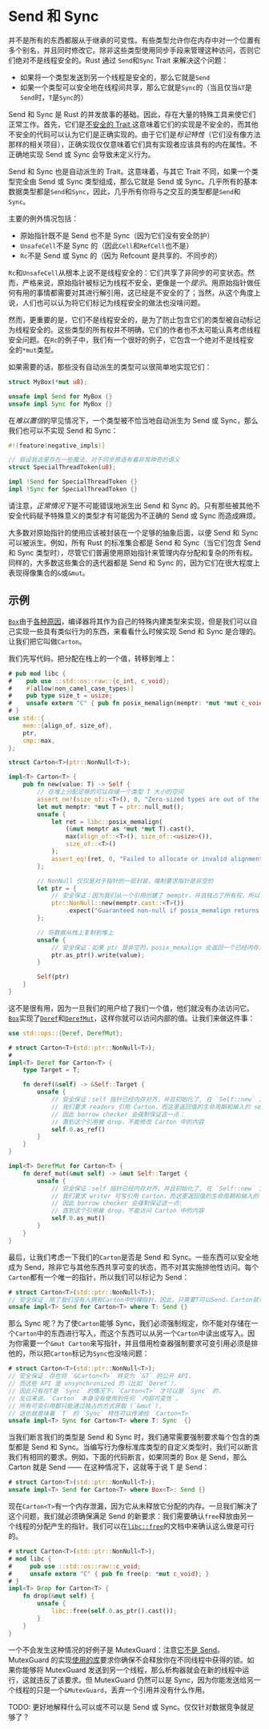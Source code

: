 # Send 和 Sync

并不是所有的东西都服从于继承的可变性。有些类型允许你在内存中对一个位置有多个别名，并且同时修改它。除非这些类型使用同步手段来管理这种访问，否则它们绝对不是线程安全的。Rust 通过 `Send`和`Sync` Trait 来解决这个问题：

- 如果将一个类型发送到另一个线程是安全的，那么它就是`Send`
- 如果一个类型可以安全地在线程间共享，那么它就是`Sync`的（当且仅当`&T`是`Send`时，`T`是`Sync`的）

Send 和 Sync 是 Rust 的并发故事的基础。因此，存在大量的特殊工具来使它们正常工作。首先，它们是[不安全的 Trait][unsafe traits],这意味着它们的实现是不安全的，而其他不安全的代码可以认为它们是正确实现的。由于它们是*标记特性*（它们没有像方法那样的相关项目），正确实现仅仅意味着它们具有实现者应该具有的内在属性。不正确地实现 Send 或 Sync 会导致未定义行为。

Send 和 Sync 也是自动派生的 Trait。这意味着，与其它 Trait 不同，如果一个类型完全由 Send 或 Sync 类型组成，那么它就是 Send 或 Sync。几乎所有的基本数据类型都是`Send`和`Sync`，因此，几乎所有你将与之交互的类型都是`Send`和`Sync`。

主要的例外情况包括：

- 原始指针既不是 Send 也不是 Sync（因为它们没有安全防护）
- `UnsafeCell`不是 Sync 的（因此`Cell`和`RefCell`也不是）
- `Rc`不是 Send 或 Sync 的（因为 Refcount 是共享的、不同步的）

`Rc`和`UnsafeCell`从根本上说不是线程安全的：它们共享了非同步的可变状态。然而，严格来说，原始指针被标记为线程不安全，更像是一个*提示*。用原始指针做任何有用的事情都需要对其进行解引用，这已经是不安全的了；当然，从这个角度上说，人们也可以认为将它们标记为线程安全的做法也没啥问题。

然而，更重要的是，它们不是线程安全的，是为了防止包含它们的类型被自动标记为线程安全的。这些类型的所有权并不明确，它们的作者也不太可能认真考虑线程安全问题。在`Rc`的例子中，我们有一个很好的例子，它包含一个绝对不是线程安全的`*mut`类型。

如果需要的话，那些没有自动派生的类型可以很简单地实现它们：

```rust
struct MyBox(*mut u8);

unsafe impl Send for MyBox {}
unsafe impl Sync for MyBox {}
```

在*难以置信*的罕见情况下，一个类型被不恰当地自动派生为 Send 或 Sync，那么我们也可以不实现 Send 和 Sync：

```rust
#![feature(negative_impls)]

// 假设我这里存在一些魔法，对于同步原语有着非常神奇的语义
struct SpecialThreadToken(u8);

impl !Send for SpecialThreadToken {}
impl !Sync for SpecialThreadToken {}
```

请注意，*正常情况下*是不可能错误地派生出 Send 和 Sync 的。只有那些被其他不安全代码赋予特殊意义的类型才有可能因为不正确的 Send 或 Sync 而造成麻烦。

大多数对原始指针的使用应该被封装在一个足够的抽象后面，以便 Send 和 Sync 可以被派生。例如，所有 Rust 的标准集合都是 Send 和 Sync（当它们包含 Send 和 Sync 类型时），尽管它们普遍使用原始指针来管理内存分配和复杂的所有权。同样的，大多数这些集合的迭代器都是 Send 和 Sync 的，因为它们在很大程度上表现得像集合的`&`或`&mut`。

## 示例

[`Box`][box-doc]由于[各种原因][box-is-special]，编译器将其作为自己的特殊内建类型来实现，但是我们可以自己实现一些具有类似行为的东西，来看看什么时候实现 Send 和 Sync 是合理的。让我们把它叫做`Carton`。

我们先写代码，把分配在栈上的一个值，转移到堆上：

```rust
# pub mod libc {
#    pub use ::std::os::raw::{c_int, c_void};
#    #[allow(non_camel_case_types)]
#    pub type size_t = usize;
#    unsafe extern "C" { pub fn posix_memalign(memptr: *mut *mut c_void, align: size_t, size: size_t) -> c_int; }
# }
use std::{
    mem::{align_of, size_of},
    ptr,
    cmp::max,
};

struct Carton<T>(ptr::NonNull<T>);

impl<T> Carton<T> {
    pub fn new(value: T) -> Self {
        // 在堆上分配足够的可以存储一个类型 T 大小的空间
        assert_ne!(size_of::<T>(), 0, "Zero-sized types are out of the scope of this example");
        let mut memptr: *mut T = ptr::null_mut();
        unsafe {
            let ret = libc::posix_memalign(
                (&mut memptr as *mut *mut T).cast(),
                max(align_of::<T>(), size_of::<usize>()),
                size_of::<T>()
            );
            assert_eq!(ret, 0, "Failed to allocate or invalid alignment");
        };

        // NonNull 仅仅是对于指针的一层封装，强制要求指针是非空的
        let ptr = {
            // 安全保证：因为我们从一个引用创建了 memptr，并且独占了所有权，所以可以解引用
            ptr::NonNull::new(memptr.cast::<T>())
                .expect("Guaranteed non-null if posix_memalign returns 0")
        };

        // 将数据从栈上复制到堆上
        unsafe {
            // 安全保证：如果 ptr 是非空的，posix_memalign 会返回一个已经内存对齐的有效的可写指针
            ptr.as_ptr().write(value);
        }

        Self(ptr)
    }
}
```

这不是很有用，因为一旦我们的用户给了我们一个值，他们就没有办法访问它。[`Box`][box-doc]实现了[`Deref`][deref-doc]和[`DerefMut`][deref-mut-doc]，这样你就可以访问内部的值。让我们来做这件事：

```rust
use std::ops::{Deref, DerefMut};

# struct Carton<T>(std::ptr::NonNull<T>);
#
impl<T> Deref for Carton<T> {
    type Target = T;

    fn deref(&self) -> &Self::Target {
        unsafe {
            // 安全保证：self 指针已经内存对齐，并且初始化了, 在 `Self::new` 方法中已经解引用，
            // 我们要求 readers 引用 Carton，而这里返回值的生命周期和输入的 self 的生命周期对齐，
            // 因此 borrow checker 会强制保证这一点：
            // 直到这个引用被 drop，不能修改 Carton 中的内容
            self.0.as_ref()
        }
    }
}

impl<T> DerefMut for Carton<T> {
    fn deref_mut(&mut self) -> &mut Self::Target {
        unsafe {
            // 安全保证：self 指针已经内存对齐，并且初始化了, 在 `Self::new` 方法中已经解引用，
            // 我们要求 writer 可写引用 Carton，而这里返回值的生命周期和输入的 self 的生命周期对齐，
            // 因此 borrow checker 会强制保证这一点:
            // 直到这个引用被 drop，不能访问 Carton 中的内容
            self.0.as_mut()
        }
    }
}
```

最后，让我们考虑一下我们的`Carton`是否是 Send 和 Sync。一些东西可以安全地成为 Send，除非它与其他东西共享可变的状态，而不对其实施排他性访问。每个`Carton`都有一个唯一的指针，所以我们可以标记为 Send：

```rust
# struct Carton<T>(std::ptr::NonNull<T>);
// 安全保证：除了我们没有人拥有Carton中的裸指针，因此，只需要T可以Send，Carton就可以Send
unsafe impl<T> Send for Carton<T> where T: Send {}
```

那么 Sync 呢？为了使`Carton`能够 Sync，我们必须强制规定，你不能对存储在一个`Carton`中的东西进行写入，而这个东西可以从另一个`Carton`中读出或写入。因为你需要一个`&mut Carton`来写指针，并且借用检查器强制要求可变引用必须是排他的，所以把`Carton`标记为`Sync`也没啥问题：

```rust
# struct Carton<T>(std::ptr::NonNull<T>);
// 安全保证：存在将 `&Carton<T>` 转变为 `&T` 的公开 API，
// 而这些 API 是 unsynchronized 的（比如 `Deref`），
// 因此只有在T是 `Sync` 的情况下，`Carton<T>` 才可以是 `Sync` 的，
// 反过来说，`Carton` 本身没有使用到任何 `内部可变性`，
// 所有可变引用都只能通过独占的方式获取 (`&mut`)，
// 这也就意味着 `T` 的 `Sync` 特性可以传递给 `Carton<T>`
unsafe impl<T> Sync for Carton<T> where T: Sync  {}
```

当我们断言我们的类型是 Send 和 Sync 时，我们通常需要强制要求每个包含的类型都是 Send 和 Sync。当编写行为像标准库类型的自定义类型时，我们可以断言我们有相同的要求。例如，下面的代码断言，如果同类的 Box 是 Send，那么 Carton 就是 Send —— 在这种情况下，这就等于说 T 是 Send：

```rust
# struct Carton<T>(std::ptr::NonNull<T>);
unsafe impl<T> Send for Carton<T> where Box<T>: Send {}
```

现在`Carton<T>`有一个内存泄漏，因为它从未释放它分配的内存。一旦我们解决了这个问题，我们就必须确保满足 Send 的新要求：我们需要确认`free`释放由另一个线程的分配产生的指针。我们可以在[`libc::free`][libc-free-docs]的文档中来确认这么做是可行的。

```rust
# struct Carton<T>(std::ptr::NonNull<T>);
# mod libc {
#     pub use ::std::os::raw::c_void;
#     unsafe extern "C" { pub fn free(p: *mut c_void); }
# }
impl<T> Drop for Carton<T> {
    fn drop(&mut self) {
        unsafe {
            libc::free(self.0.as_ptr().cast());
        }
    }
}
```

一个不会发生这种情况的好例子是 MutexGuard：注意[它不是 Send][mutex-guard-not-send-docs-rs]。MutexGuard 的实现[使用的库][mutex-guard-not-send-comment]要求你确保不会释放你在不同线程中获得的锁。如果你能够将 MutexGuard 发送到另一个线程，那么析构器就会在新的线程中运行，这就违反了该要求。但 MutexGuard 仍然可以是 Sync，因为你能发送给另一个线程的只是一个`&MutexGuard`，丢弃一个引用并没有什么作用。

TODO: 更好地解释什么可以或不可以是 Send 或 Sync。仅仅针对数据竞争就足够了？

[unsafe traits]: safe-unsafe-meaning.html
[box-doc]: https://doc.rust-lang.org/std/boxed/struct.Box.html
[box-is-special]: https://manishearth.github.io/blog/2017/01/10/rust-tidbits-box-is-special/
[deref-doc]: https://doc.rust-lang.org/core/ops/trait.Deref.html
[deref-mut-doc]: https://doc.rust-lang.org/core/ops/trait.DerefMut.html
[mutex-guard-not-send-docs-rs]: https://doc.rust-lang.org/std/sync/struct.MutexGuard.html#impl-Send
[mutex-guard-not-send-comment]: https://github.com/rust-lang/rust/issues/23465#issuecomment-82730326
[libc-free-docs]: https://linux.die.net/man/3/free
